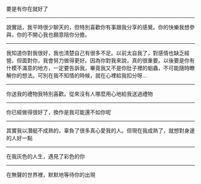 要是有你在就好了

---

說實話，我平時很少聊天的，但特別喜歡你有事跟我分享的感覺。你的快樂我想參與，你的不開心我也願意陪你分擔。

---

我知道你對我很好，我也清楚自己有很多不足。以前太自我了，對感情也缺乏經營。但面對你，我會努力做得更好。因為你對我來說，真的很重要。以後要是你有什模不滿意的地方，一定要告訴我，畢竟我又不是你肚子裡的蛔蟲，不可能隨時瞭解你的想法。可別在我不知情的時候，就在心裡給我扣分呀...

---

你送我的禮物我特別喜歡。從來沒有人哪麼用心地給我送過禮物

---

你已經做得很好了，換作是我可能還不如你呢

---

其實我以潛艇不成熟的，辜負了很多真心愛我的人。但現在我成熟了，就想對身邊的人好一點

---

在我灰色的人生，遇見了彩色的你

---

在無聲的世界裡，默默地等待你的出現

